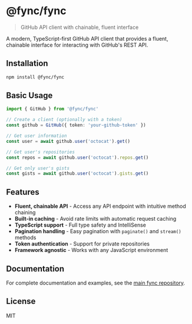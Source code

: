 # @fync/fync

> GitHub API client with chainable, fluent interface

A modern, TypeScript-first GitHub API client that provides a fluent, chainable interface for interacting with GitHub's REST API.

## Installation

```bash
npm install @fync/fync
```

## Basic Usage

```typescript
import { GitHub } from '@fync/fync'

// Create a client (optionally with a token)
const github = GitHub({ token: 'your-github-token' })

// Get user information
const user = await github.user('octocat').get()

// Get user's repositories
const repos = await github.user('octocat').repos.get()

// Get only user's gists
const gists = await github.user('octocat').gists.get()
```

## Features

- **Fluent, chainable API** - Access any API endpoint with intuitive method chaining
- **Built-in caching** - Avoid rate limits with automatic request caching
- **TypeScript support** - Full type safety and IntelliSense
- **Pagination handling** - Easy pagination with `paginate()` and `stream()` methods
- **Token authentication** - Support for private repositories
- **Framework agnostic** - Works with any JavaScript environment

## Documentation

For complete documentation and examples, see the [main fync repository](https://github.com/remcostoeten/fync).

## License

MIT
